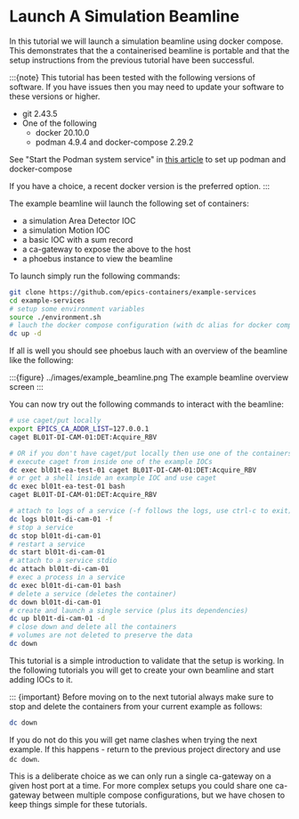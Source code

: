 
# Launch A Simulation Beamline

In this tutorial we will launch a simulation beamline using docker compose. This demonstrates that the a containerised beamline is portable and that the setup instructions from the previous tutorial have been successful.

:::{note}
This tutorial has been tested with the following versions of software. If you have issues then you may need to update your software to these versions or higher.

- git 2.43.5
- One of the following
  - docker 20.10.0
  - podman 4.9.4 and docker-compose 2.29.2

See "Start the Podman system service" in [this article](https://www.redhat.com/sysadmin/podman-docker-compose) to set up podman and docker-compose

If you have a choice, a recent docker version is the preferred option.
:::

The example beamline wiil launch the following set of containers:
- a simulation Area Detector IOC
- a simulation Motion IOC
- a basic IOC with a sum record
- a ca-gateway to expose the above to the host
- a phoebus instance to view the beamline

To launch simply run the following commands:

```bash
git clone https://github.com/epics-containers/example-services
cd example-services
# setup some environment variables
source ./environment.sh
# lauch the docker compose configuration (with dc alias for docker compose)
dc up -d
```

If all is well you should see phoebus lauch with an overview of the beamline like the following:

:::{figure} ../images/example_beamline.png
The example beamline overview screen
:::

You can now try out the following commands to interact with the beamline:

```bash
# use caget/put locally
export EPICS_CA_ADDR_LIST=127.0.0.1
caget BL01T-DI-CAM-01:DET:Acquire_RBV

# OR if you don't have caget/put locally then use one of the containers instead:
# execute caget from inside one of the example IOCs
dc exec bl01t-ea-test-01 caget BL01T-DI-CAM-01:DET:Acquire_RBV
# or get a shell inside an example IOC and use caget
dc exec bl01t-ea-test-01 bash
caget BL01T-DI-CAM-01:DET:Acquire_RBV

# attach to logs of a service (-f follows the logs, use ctrl-c to exit)
dc logs bl01t-di-cam-01 -f
# stop a service
dc stop bl01t-di-cam-01
# restart a service
dc start bl01t-di-cam-01
# attach to a service stdio
dc attach bl01t-di-cam-01
# exec a process in a service
dc exec bl01t-di-cam-01 bash
# delete a service (deletes the container)
dc down bl01t-di-cam-01
# create and launch a single service (plus its dependencies)
dc up bl01t-di-cam-01 -d
# close down and delete all the containers
# volumes are not deleted to preserve the data
dc down
```

This tutorial is a simple introduction to validate that the setup is working. In the following tutorials you will get to create your own beamline and start adding IOCs to it.

::: {important}
Before moving on to the next tutorial always make sure to stop and delete the containers from your current example as follows:

```bash
dc down
```

If you do not do this you will get name clashes when trying the next example. If this happens - return to the previous project directory and use `dc down`.

This is a deliberate choice as we can only run a single ca-gateway on a given host port at a time. For more complex setups you could share one ca-gateway between multiple compose configurations, but we have chosen to keep things simple for these tutorials.
